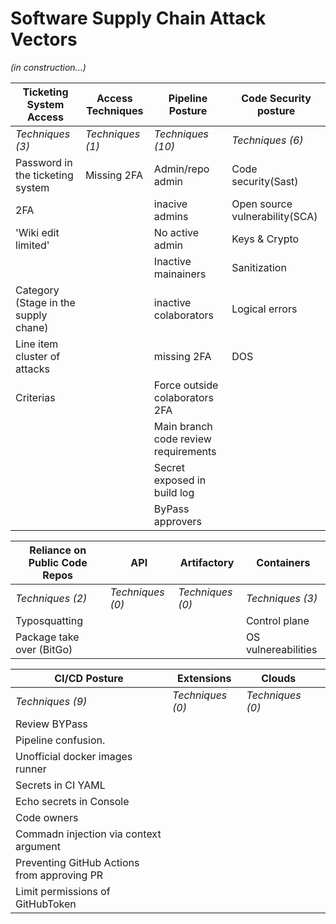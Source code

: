 # Software Supply Chain Attack Vectors 

_(in construction...)_


| Ticketing System Access                      | Access Techniques           | Pipeline Posture                     | Code Security posture          |
| ---------------------------------------------| ----------------------------| -------------------------------------| -------------------------------|
|_Techniques (3)_                              | _Techniques (1)_              | _Techniques (10)_                      | _Techniques (6)_                 |
|Password in the ticketing system           | Missing 2FA                 | Admin/repo admin                     | Code security(Sast)            |
|2FA                                         |                             | inacive admins                       | Open source vulnerability(SCA) |
|'Wiki edit limited'                            |                             | No active admin                      | Keys & Crypto                  |
|                                              |                             | Inactive mainainers                  | Sanitization                   |
| Category (Stage in the supply chane)         |                             | inactive colaborators                | Logical errors                 |
| Line item cluster of attacks                 |                             | missing 2FA                          | DOS                            |
| Criterias                                    |                             | Force outside colaborators 2FA       |                                |
|                                              |                             | Main branch code review requirements |                                |
|                                              |                             | Secret exposed in build log          |                                |
|                                              |                             | ByPass approvers                     |                                |

| Reliance on Public Code Repos                | API                         | Artifactory                          | Containers                     |
| ---------------------------------------------| ----------------------------| -------------------------------------| -------------------------------|
| _Techniques (2)_                               | _Techniques (0)_              | _Techniques (0)_                      | _Techniques (3)_                 |
| Typosquatting                                |                             |                                      | Control plane                  |
| Package take over (BitGo)                    |                             |                                      | OS vulnereabilities            |

| CI/CD Posture                                | Extensions                  | Clouds                               |                                |
| ---------------------------------------------| ----------------------------| -------------------------------------| -------------------------------|
| _Techniques (9)_                               | _Techniques (0)_              | _Techniques (0)_                       |                                |
| Review BYPass                                |                             |                                      |                                |
| Pipeline confusion.                          |                             |                                      |                                |
| Unofficial docker images runner              |                             |                                      |                                |
| Secrets in CI YAML                           |                             |                                      |                                |
| Echo secrets in Console                      |                             |                                      |                                |
| Code owners                                  |                             |                                      |                                |
| Commadn injection via context argument       |                             |                                      |                                |
| Preventing GitHub Actions from approving PR  |                             |                                      |                                |
| Limit permissions of GitHubToken             |                             |                                      |                                | 

